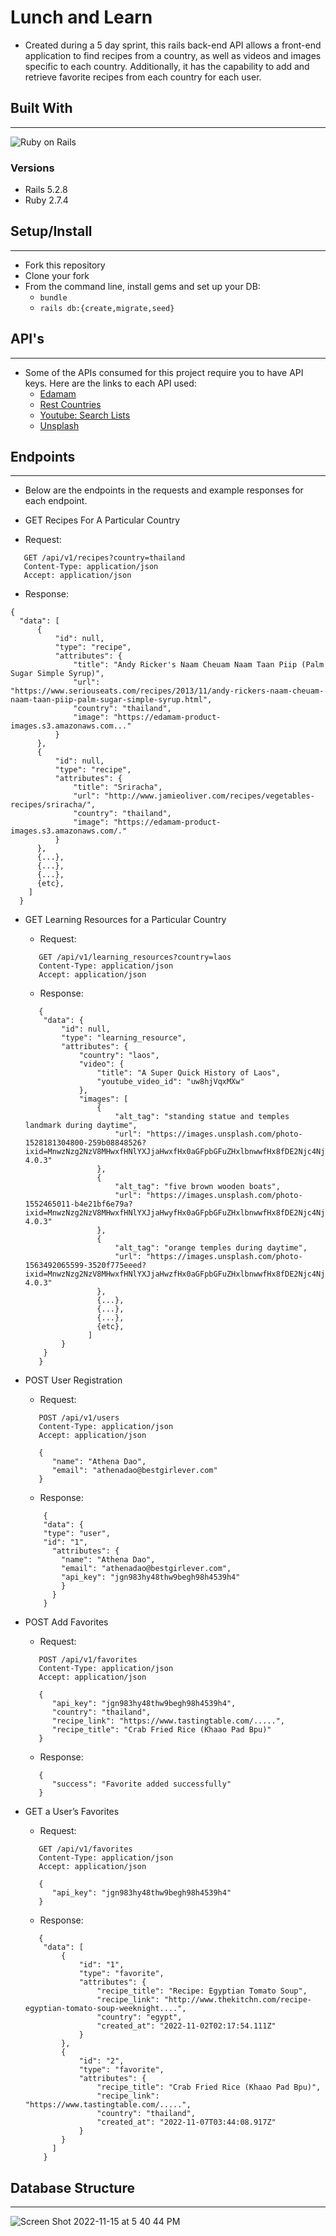 # Lunch and Learn
* Created during a 5 day sprint, this rails back-end API allows a front-end application to find recipes from a country, as well as videos and images specific to each country. Additionally, it has the capability to add and retrieve favorite recipes from each country for each user.

## Built With
------------------
![Ruby on Rails](https://img.shields.io/badge/Ruby_on_Rails-CC0000?style=for-the-badge&logo=ruby-on-rails&logoColor=white)

### Versions
* Rails 5.2.8
* Ruby 2.7.4


## Setup/Install
-----------------
* Fork this repository
* Clone your fork
* From the command line, install gems and set up your DB:
    * `bundle`
    * `rails db:{create,migrate,seed}`

## API's
---------
* Some of the APIs consumed for this project require you to have API keys. Here are the links to each API used:
  * <a href="https://developer.edamam.com/edamam-recipe-api">Edamam</a>
  * <a href="https://restcountries.com/#api-endpoints-v3-all">Rest Countries</a>
  * <a href="https://developers.google.com/youtube/v3/docs/search/list">Youtube: Search Lists</a>
  * <a href="https://unsplash.com/documentation">Unsplash</a>

## Endpoints
-------------
* Below are the endpoints in the requests and example responses for each endpoint.

*  GET Recipes For A Particular Country
  * Request:

  ```
     GET /api/v1/recipes?country=thailand
     Content-Type: application/json
     Accept: application/json
  ```

  * Response:
  ```
  {
    "data": [
        {
            "id": null,
            "type": "recipe",
            "attributes": {
                "title": "Andy Ricker's Naam Cheuam Naam Taan Piip (Palm Sugar Simple Syrup)",
                "url": "https://www.seriouseats.com/recipes/2013/11/andy-rickers-naam-cheuam-naam-taan-piip-palm-sugar-simple-syrup.html",
                "country": "thailand",
                "image": "https://edamam-product-images.s3.amazonaws.com..."
            }
        },
        {
            "id": null,
            "type": "recipe",
            "attributes": {
                "title": "Sriracha",
                "url": "http://www.jamieoliver.com/recipes/vegetables-recipes/sriracha/",
                "country": "thailand",
                "image": "https://edamam-product-images.s3.amazonaws.com/."
            }
        },
        {...},
        {...},
        {...},
        {etc},
      ]
    }
   ```
* GET Learning Resources for a Particular Country
  * Request:
   ```
      GET /api/v1/learning_resources?country=laos
      Content-Type: application/json
      Accept: application/json
   ```
  * Response:
   ```
      {
       "data": {
           "id": null,
           "type": "learning_resource",
           "attributes": {
               "country": "laos",
               "video": {
                   "title": "A Super Quick History of Laos",
                   "youtube_video_id": "uw8hjVqxMXw"
               },
               "images": [
                   {
                       "alt_tag": "standing statue and temples landmark during daytime",
                       "url": "https://images.unsplash.com/photo-1528181304800-259b08848526?ixid=MnwzNzg2NzV8MHwxfHNlYXJjaHwxfHx0aGFpbGFuZHxlbnwwfHx8fDE2Njc4Njk1NTA&ixlib=rb-4.0.3"
                   },
                   {
                       "alt_tag": "five brown wooden boats",
                       "url": "https://images.unsplash.com/photo-1552465011-b4e21bf6e79a?ixid=MnwzNzg2NzV8MHwxfHNlYXJjaHwyfHx0aGFpbGFuZHxlbnwwfHx8fDE2Njc4Njk1NTA&ixlib=rb-4.0.3"
                   },
                   {
                       "alt_tag": "orange temples during daytime",
                       "url": "https://images.unsplash.com/photo-1563492065599-3520f775eeed?ixid=MnwzNzg2NzV8MHwxfHNlYXJjaHwzfHx0aGFpbGFuZHxlbnwwfHx8fDE2Njc4Njk1NTA&ixlib=rb-4.0.3"
                   },
                   {...},
                   {...},
                   {...},
                   {etc},
                 ]
           }
       }
      }
   ```
  
* POST User Registration
  * Request:

   ```
      POST /api/v1/users
      Content-Type: application/json
      Accept: application/json

      {
         "name": "Athena Dao",
         "email": "athenadao@bestgirlever.com"
      }

   ```
  * Response:

   ```
       {
       "data": {
       "type": "user",
       "id": "1",
         "attributes": {
           "name": "Athena Dao",
           "email": "athenadao@bestgirlever.com",
           "api_key": "jgn983hy48thw9begh98h4539h4"
           }
         }
       }
   ```
   
* POST Add Favorites
  * Request:

   ```
      POST /api/v1/favorites
      Content-Type: application/json
      Accept: application/json

      {
         "api_key": "jgn983hy48thw9begh98h4539h4",
         "country": "thailand",
         "recipe_link": "https://www.tastingtable.com/.....",
         "recipe_title": "Crab Fried Rice (Khaao Pad Bpu)"
      }
   ```
   
  * Response:

   ```
      {
         "success": "Favorite added successfully"
      }
   ```
  
* GET a User’s Favorites
  * Request:

   ```
      GET /api/v1/favorites
      Content-Type: application/json
      Accept: application/json

      {
         "api_key": "jgn983hy48thw9begh98h4539h4"
      }
   ```
   
  * Response:
   ```
      {
       "data": [
           {
               "id": "1",
               "type": "favorite",
               "attributes": {
                   "recipe_title": "Recipe: Egyptian Tomato Soup",
                   "recipe_link": "http://www.thekitchn.com/recipe-egyptian-tomato-soup-weeknight....",
                   "country": "egypt",
                   "created_at": "2022-11-02T02:17:54.111Z"
               }
           },
           {
               "id": "2",
               "type": "favorite",
               "attributes": {
                   "recipe_title": "Crab Fried Rice (Khaao Pad Bpu)",
                   "recipe_link": "https://www.tastingtable.com/.....",
                   "country": "thailand",
                   "created_at": "2022-11-07T03:44:08.917Z"
               }
           }
         ]
       }
   ```

## Database Structure
----------------------
![Screen Shot 2022-11-15 at 5 40 44 PM](https://user-images.githubusercontent.com/105956031/202055197-f80df458-1e0b-40a9-98e5-15e8052473e5.png)

